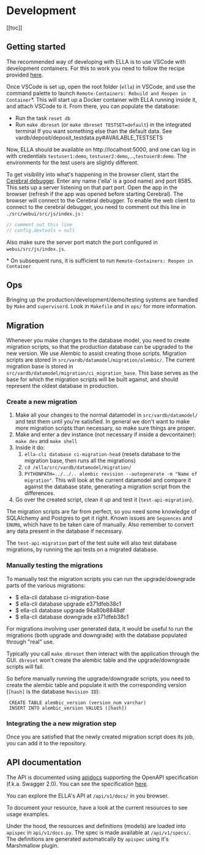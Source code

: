 # Development

[[toc]]

## Getting started

The recommended way of developing with ELLA is to use VSCode with development containers. For this to work you need to follow the recipe provided [here](https://code.visualstudio.com/docs/remote/containers).

Once VSCode is set up, open the root folder (`ella`) in VSCode, and use the command palette to launch `Remote-Containers: Rebuild and Reopen in Container`*. This will start up a Docker container with ELLA running inside it, and attach VSCode to it. From there, you can populate the database:

- Run the task `reset db`
- Run `make dbreset` (or `make dbreset TESTSET=default`) in the integrated terminal
If you want something else than the default data. See vardb/deposit/deposit_testdata.py#AVAILABLE_TESTSETS

Now, ELLA should be available on http://localhost:5000, and one can log in with credentials `testuser1:demo`, `testuser2:demo`,...,`testuser8:demo`. The environments for the test users are slightly different.

To get visibility into what's happening in the browser client, start the [Cerebral debugger](https://cerebraljs.com/docs/introduction/devtools.html).
Enter any name ('ella' is a good name) and port 8585. This sets up a server listening on that part port.
Open the app in the browser (refresh if the app was opened before starting Cerebral). The browser will connect
to the Cerebral debugger. To enable the web client to connect to the cerebral debugger, you need to comment out this line
in `./src/webui/src/js/index.js` :

```javascript
// comment out this line
// config.devtools = null
```

Also make sure the server port match the port configured in `webui/src/js/index.js`.

\* On subsequent runs, it is sufficient to run `Remote-Containers: Reopen in Container`


## Ops

Bringing up the production/development/demo/testing systems are handled by `Make` and `supervisord`.
Look in `Makefile` and in  `ops/` for more information.


## Migration

Whenever you make changes to the database model, you need to create migration scripts, so that the production database
can be upgraded to the new version. We use Alembic to assist creating those scripts. Migration scripts are stored in
`src/vardb/datamodel/migration/alembic/`. The current migration base is stored in `src/vardb/datamodel/migration/ci_migration_base`.
This base serves as the base for which the migration scripts will be built against, and should represent the oldest
database in production.

### Create a new migration

1. Make all your changes to the normal datamodel in `src/vardb/datamodel/` and test them until you're satisfied.
   In general we don't want to make more migration scripts than necessary, so make sure things are proper.
1. Make and enter a dev instance (not necessary if inside a devcontainer): `make dev` and `make shell`
1. Inside it do:
    1. `ella-cli database ci-migration-head` (resets database to the migration base, then runs all the migrations)
    1. `cd /ella/src/vardb/datamodel/migration/`
    1. `PYTHONPATH=../../.. alembic revision --autogenerate -m "Name of migration"`. This will look at the current datamodel and compare it against the database state, generating a migration script from the differences.
1. Go over the created script, clean it up and test it (`test-api-migration`).

The migration scripts are far from perfect, so you need some knowledge of SQLAlchemy and Postgres to get it right.
Known issues are `Sequences` and `ENUM`s, which have to be taken care of manually. Also remember to convert any data
present in the database if necessary.

The `test-api-migration` part of the test suite will also test database migrations, by running the api tests on a migrated database.

### Manually testing the migrations

To manually test the migration scripts you can run the upgrade/downgrade parts of the various migrations:
- $ ella-cli database ci-migration-base
- $ ella-cli database upgrade e371dfeb38c1
- $ ella-cli database upgrade 94a80b8848df
- $ ella-cli database downgrade e371dfeb38c1

For migrations involving user generated data, it would be useful to run the migrations (both upgrade and downgrade)
with the database populated through "real" use.

Typically you call `make dbreset` then interact with the application through the GUI.
`dbreset` won't create the alembic table and the upgrade/downgrade scripts will fail.

So before manually running the upgrade/downgrade scripts, you need to create the alembic table and populate it with the corresponding version (`[hash]` is the database `Revision ID`):
```
 CREATE TABLE alembic_version (version_num varchar)
 INSERT INTO alembic_version VALUES ([hash])
```
### Integrating the a new migration step

Once you are satisfied that the newly created migration script does its job, you can add it to the repository.


## API documentation

The API is documented using [apidocs](https://apispec.readthedocs.io/en/latest/) supporting the OpenAPI specification (f.k.a. Swagger 2.0).
You can see the specification [here](http://swagger.io/specification/).

You can explore the ELLA's API at `/api/v1/docs/` in you browser.

To document your resource, have a look at the current resources to see usage examples.

Under the hood, the resources and definitions (models) are loaded into `apispec` in `api/v1/docs.py`. The spec is made available at `/api/v1/specs/`.
The definitions are generated automatically by `apispec` using it's Marshmallow plugin.
